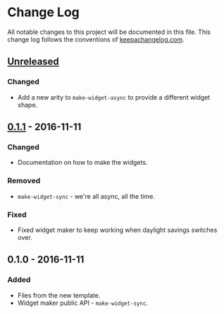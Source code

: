# Change Log
All notable changes to this project will be documented in this file. This change log follows the conventions of [keepachangelog.com](http://keepachangelog.com/).

## [Unreleased]
### Changed
- Add a new arity to `make-widget-async` to provide a different widget shape.

## [0.1.1] - 2016-11-11
### Changed
- Documentation on how to make the widgets.

### Removed
- `make-widget-sync` - we're all async, all the time.

### Fixed
- Fixed widget maker to keep working when daylight savings switches over.

## 0.1.0 - 2016-11-11
### Added
- Files from the new template.
- Widget maker public API - `make-widget-sync`.

[Unreleased]: https://github.com/your-name/repro-clj/compare/0.1.1...HEAD
[0.1.1]: https://github.com/your-name/repro-clj/compare/0.1.0...0.1.1
